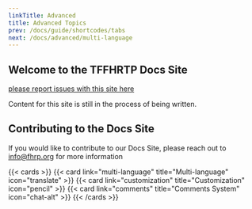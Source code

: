 ```yaml
---
linkTitle: Advanced
title: Advanced Topics
prev: /docs/guide/shortcodes/tabs
next: /docs/advanced/multi-language
---
```


## Welcome to the TFFHRTP Docs Site

[please report issues with this site here](https://gitlab.com/tffhrtp/tffhrtp-website/tffhrtp-docs/-/issues)

Content for this site is still in the process of being written.

## Contributing to the Docs Site

If you would like to contribute to our Docs Site, please reach out to [info@fhrp.org](mailto:info@fhrp.org) for more information

<!--more-->

{{< cards >}}
  {{< card link="multi-language" title="Multi-language" icon="translate" >}}
  {{< card link="customization" title="Customization" icon="pencil" >}}
  {{< card link="comments" title="Comments System" icon="chat-alt" >}}
{{< /cards >}}
